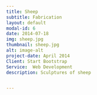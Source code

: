 ```yaml
---
title: Sheep
subtitle: Fabrication
layout: default
modal-id: 6
date: 2014-07-18
img: sheep.jpg
thumbnail: sheep.jpg
alt: image-alt
project-date: April 2014
Client: Start Bootstrap
Service:  Web Development
description: Sculptures of sheep


---
```

